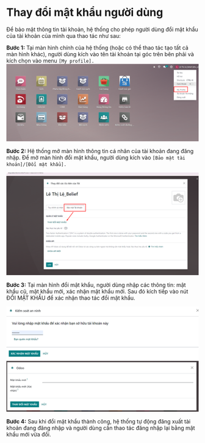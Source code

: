 # Thay đổi mật khẩu người dùng
Để bảo mật thông tin tài khoản, hệ thống cho phép người dùng đổi mật khẩu của tài khoản của mình qua thao tác như sau:

**Bước 1:** Tại màn hình chính của hệ thống (hoặc có thể thao tác tạo tất cả màn hình khác), người dùng kích vào tên tài khoản tại góc trên bên phải và kích chọn vào menu ```[My profile].```
![alt text](./nguoidung/image-3.png)

**Bước 2:** Hệ thống mở màn hình thông tin cá nhân của tài khoản đang đăng nhập. Để mở màn hình đổi mật khẩu, người dùng kích vào ```[Bảo mật tài khoản]/[Đổi mật khẩu].```

![alt text](./nguoidung/image-4.png)

**Bước 3:** Tại màn hình đổi mật khẩu, người dùng nhập các thông tin: mật khẩu cũ, mật khẩu mới, xác nhận mật khẩu mới. Sau đó kích tiếp vào nút ĐỔI MẬT KHẨU để xác nhận thao tác đổi mật khẩu.

![alt text](./nguoidung/image-5.png)
![alt text](./nguoidung/image-6.png)

**Bước 4:** Sau khi đổi mật khẩu thành công, hệ thống tự động đăng xuất tài khoản đang đăng nhập và người dùng cần thao tác đăng nhập lại bằng mật khẩu mới vừa đổi.
